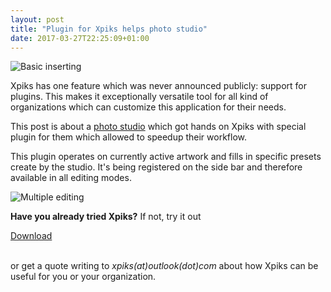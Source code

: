 ```yaml
---
layout: post
title: "Plugin for Xpiks helps photo studio"
date: 2017-03-27T22:25:09+01:00
---
```


<img alt="Basic inserting" src="{{site.url}}/images/posts/maground-demo/basic-inserting.gif" class="small-12 large-8" />

Xpiks has one feature which was never announced publicly: support for plugins. This makes it exceptionally versatile tool for all kind of organizations which can customize this application for their needs.

This post is about a <a href="https://maground.com/">photo studio</a> which got hands on Xpiks with special plugin for them which allowed to speedup their workflow.

This plugin operates on currently active artwork and fills in specific presets create by the studio. It's being registered on the side bar and therefore available in all editing modes.

<img alt="Multiple editing" src="{{site.url}}/images/posts/maground-demo/multiple-file-editing.gif" class="small-12 large-8" />

<br />

**Have you already tried Xpiks?** If not, try it out

<div class="download-link"><a href="{{ site.url }}/downloads">Download</a></div>

<br />

or get a quote writing to _xpiks(at)outlook(dot)com_ about how Xpiks can be useful for you or your organization.